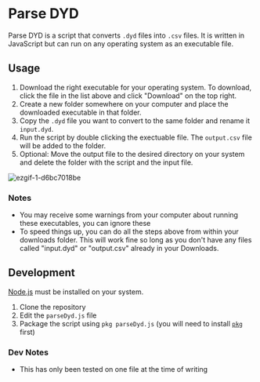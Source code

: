 # Parse DYD

Parse DYD is a script that converts `.dyd` files into `.csv` files. It is written in JavaScript but can run on any operating system as an executable file.

## Usage

1. Download the right executable for your operating system. To download, click the file in the list above and click "Download" on the top right.
2. Create a new folder somewhere on your computer and place the downloaded executable in that folder.
3. Copy the `.dyd` file you want to convert to the same folder and rename it `input.dyd`.
4. Run the script by double clicking the exectuable file. The `output.csv` file will be added to the folder.
5. Optional: Move the output file to the desired directory on your system and delete the folder with the script and the input file.

![ezgif-1-d6bc7018be](https://user-images.githubusercontent.com/36087610/195167992-2802a7e9-fc14-4edb-8275-9f04dd68a8ca.gif)



### Notes
* You may receive some warnings from your computer about running these executables, you can ignore these
* To speed things up, you can do all the steps above from within your downloads folder. This will work fine so long as you don't have any files called "input.dyd" or "output.csv" already in your Downloads.


## Development

[Node.js](https://nodejs.org/en/) must be installed on your system.

1. Clone the repository
2. Edit the `parseDyd.js` file
3. Package the script using `pkg parseDyd.js` (you will need to install [`pkg`](https://www.npmjs.com/package/pkg) first)

### Dev Notes

* This has only been tested on one file at the time of writing
